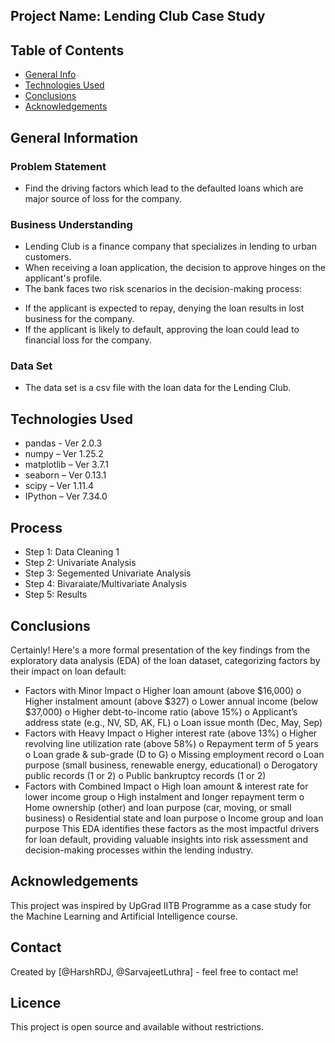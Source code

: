 ## Project Name: Lending Club Case Study

## Table of Contents
* [General Info](#general-information)
* [Technologies Used](#technologies-used)
* [Conclusions](#conclusions)
* [Acknowledgements](#acknowledgements)

## General Information

### Problem Statement
* Find the driving factors which lead to the defaulted loans which are major source of loss for the company.

### Business Understanding 
* Lending Club is a finance company that specializes in lending to urban customers.
* When receiving a loan application, the decision to approve hinges on the applicant's profile.
* The bank faces two risk scenarios in the decision-making process:
- If the applicant is expected to repay, denying the loan results in lost business for the company.
- If the applicant is likely to default, approving the loan could lead to financial loss for the company.

### Data Set
* The data set is a csv file with the loan data for the Lending Club.

## Technologies Used
* pandas - Ver 2.0.3
* numpy – Ver 1.25.2
* matplotlib – Ver 3.7.1
* seaborn – Ver 0.13.1
* scipy – Ver 1.11.4
* IPython – Ver 7.34.0

## Process
* Step 1: Data Cleaning 1  
* Step 2: Univariate Analysis
* Step 3: Segemented Univariate Analysis
* Step 4: Bivaraiate/Multivariate Analysis
* Step 5: Results 

## Conclusions
Certainly! Here's a more formal presentation of the key findings from the exploratory data analysis (EDA) of the loan dataset, categorizing factors by their impact on loan default:

* Factors with Minor Impact
o Higher loan amount (above $16,000)
o Higher instalment amount (above $327)
o Lower annual income (below $37,000)
o Higher debt-to-income ratio (above 15%)
o Applicant’s address state (e.g., NV, SD, AK, FL)
o Loan issue month (Dec, May, Sep)
* Factors with Heavy Impact
o Higher interest rate (above 13%)
o Higher revolving line utilization rate (above 58%)
o Repayment term of 5 years
o Loan grade & sub-grade (D to G)
o Missing employment record
o Loan purpose (small business, renewable energy, educational)
o Derogatory public records (1 or 2)
o Public bankruptcy records (1 or 2)
* Factors with Combined Impact
o High loan amount & interest rate for lower income group
o High instalment and longer repayment term
o Home ownership (other) and loan purpose (car, moving, or small business)
o Residential state and loan purpose
o Income group and loan purpose
This EDA identifies these factors as the most impactful drivers for loan default, providing valuable insights into risk assessment and decision-making processes within the lending industry.


## Acknowledgements
This project was inspired by UpGrad IITB Programme as a case study for the Machine Learning and Artificial Intelligence course.

## Contact
Created by [@HarshRDJ, @SarvajeetLuthra] - feel free to contact me!

## Licence
This project is open source and available without restrictions.
